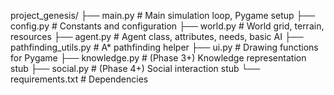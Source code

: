 project_genesis/
├── main.py             # Main simulation loop, Pygame setup
├── config.py           # Constants and configuration
├── world.py            # World grid, terrain, resources
├── agent.py            # Agent class, attributes, needs, basic AI
├── pathfinding_utils.py # A* pathfinding helper
├── ui.py               # Drawing functions for Pygame
├── knowledge.py        # (Phase 3+) Knowledge representation stub
├── social.py           # (Phase 4+) Social interaction stub
└── requirements.txt    # Dependencies